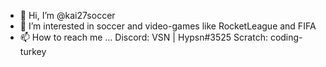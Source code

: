 - 👋 Hi, I’m @kai27soccer
- 👀 I’m interested in soccer and video-games like RocketLeague and FIFA
- 📫 How to reach me ... Discord: VSN | Hypsn#3525  Scratch: coding-turkey

<!---
kai27soccer/kai27soccer is a ✨ special ✨ repository because its `README.md` (this file) appears on your GitHub profile.
You can click the Preview link to take a look at your changes.
--->

